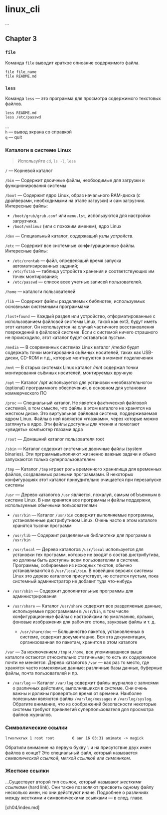 # linux_cli

...

## Chapter 3

### `file`

Команда `file` выводит краткое описание содержимого файла.

```
file file_name
file README.md
```

### `less`

Команда `less` — это программа для просмотра содержимого текстовых файлов.

```
less README.md
less /etc/passwd
```

...  
`h` — вывод экрана со справкой  
`q` — quit


### Каталоги в системе Linux

> Используйте `cd`, `ls -l`, `less`

`/` — Корневой каталог

`/bin` — Содержит двоичные файлы, необходимые для загрузки и функционирования системы

`/boot` — Содержит ядро Linux, образ начального RAM-диска (с драйверами, необходимыми на этапе загрузки) и сам загрузчик.  
Интересные файлы:
- `/boot/grub/grub.conf` или `menu.lst`, используются для настройки загрузчика.  
- `/boot/vmlinuz` (или с похожим именем), ядро Linux

`/dev` — Специальный каталог, содержащий _узлы устройств._

`/etc` — Содержит все системные конфигурационные файлы.  
Интересные файлы:
- `/etc/crontab` — файл, определящий время запуска автоматизированных заданий;
- `/etc/fstab` — таблица устройств хранения и соответствующих им точек монтирования;
- `/etc/passwd` — список всех учетных записей пользователей.

`/home` — каталоги пользователей

`/lib` — Содержит файлы разделяемых библиотек, используемых основными системными программами

`/lost+found` — Каждый раздел или устройство, отформатированные с использованием файловой системы Linux, такой как ext3, будут иметь этот каталог. Он используется на случай частичного восстановления повреждений в файловой системе. Если с системой ничего страшного не происходило, этот каталог будет оставаться пустым.

`/media` — В современных системах Linux каталог _/media_ будет содержать точки монтирования съёмных носителей, таких как USB-диски, CD-ROM и т.д., которые монтируются в момент подключения

`/mnt` — В старых системах Linux каталог _/mnt_ содержал точки монтирования съёмных носителей, монтируемых вручную

`/opt` — Каталог _/opt_ используется для установки «необязательного» (optional) программного обеспечения, в основном для установки коммерческого ПО

`/proc` — Специальный каталог. Не явяется фактической файловой системой, в том смысле, что файлы в этом каталоге не хранятся на жестком диске. Это виртуальная файловая система, поддерживаемая ядром Linux. Файлы в ней являются «глазками», через которые можно заглянуть в ядро. Эти файлы доступны для чтения и помогают «увидеть» компьютер глазами ядра

`/root` — Домашний каталог пользователя root

`/sbin` — Каталог содержит системные двоичные файлы (system binaries). Эти прграммывыполняют жизненно важные задачи и обыно запускаются только суперпользователем

`/tmp` — Каталог `/tmp` играет роль временного хранилища для временных файлов, создаваемых разными программами. В некоторых конфигурациях этот каталог принудительно очищается при перезапуске системы

`/usr` — Дерево каталогов `/usr` является, пожалуй, самым обЪъемным в системе Linux. В нем хранятся все программы и файлы поддержки, используемые обычными пользователями

- `/usr/bin` — Каталог `/usr/bin` содержит выполняемые программы, установленные дистрибутивом Linux. Очень часто в этом каталоге хранятся тысячи программ

- `/usr/lib` — Содержит разделяемые библиотеки для программ в `/usr/bin`

- `/usr/local` — Дерево каталогов `/usr/local` используется для установки тех программ, которые не входят в состав дистрибутива, но должны быть доступны всем пользователям в системе. Программы, собираемые из исходных текстов, обычно устанавливаются в `/usr/local/bin`. В новейших версиях системы Linux это дерево каталогов присутствует, но остается пустым, пока системный администратор не добавит туда что-нибудь

- `/usr/sbin` — Содержит дополнительные программы для администрирования

- `/usr/share` — Каталог `/usr/share` содержит все разделяемые данные, используемые пррограммами в `/usr/bin`, в том числе конфигурационные файлы с настройками по умолчанию, ярлыки, фоновые изображения для рабочего стола, звуковые файлы и т. д.

  - `/usr/share/doc` — Большинство пакетов, установленных в системе, содержат документацию. Вся эта документация, организованная по пакетам, хранится в этом каталоге

`/var` — За исключением `/tmp` и `/home`, все упоминавшиеся выше каталоги остаются относительно статичными; то есть их содержимое почти не меняется. Дерево каталогов `/var` — как раз то место, где хранятся часто изменяемые данные: различные базы данных, буферные файлы, почта пользователей и пр.

- `/var/log` — Каталог `/var/log` содержит файлы журналов с записями о различных действиях, выполнявшихся в системе. Они очень важны и должны проверяться время от времени. Наиболее полезными являются файлы `/var/log/messages` и `/var/log/syslog`. Обратите внимание, что из соображений безопасности некоторые системы требуют привилегий суперпользователя для просмотра файлов журналов.


### Символические ссылки

```
lrwxrwxrwx 1 root root        6 авг 16 03:31 animate -> magick
```

Обратили внимание на первую букву `l` и на присутствие двух имен файлов в конце? Это специальный файл, который называется _символической ссылкой_, _мягкой ссылкой_ или _симлинком_.


### Жесткие ссылки

...Существует второй тип ссылок, который называют _жесткими ссылками_ (hard link). Они также позволяют присвоить одному файлу несколько имен, но они действуют иначе. Подробнее о различиях между жесткими и символическими ссылками — в след. главе.

[ch04/index.md]
